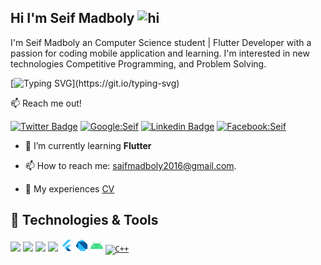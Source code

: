 ## Hi I'm Seif Madboly <img src="https://user-images.githubusercontent.com/1303154/88677602-1635ba80-d120-11ea-84d8-d263ba5fc3c0.gif" width="28px" height="28px" alt="hi">

I'm Seif Madboly an Computer Science student | Flutter Developer with a passion for coding mobile application and learning. I'm interested in new technologies Competitive Programming, and Problem Solving.

[![Typing SVG](https://readme-typing-svg.herokuapp.com?font=Architects+Daughter&color=E9CB45&size=30&lines=Software+Engineer;Flutter+Developer;Computer+Science;)](https://git.io/typing-svg)



:mailbox: Reach me out!

[![Twitter Badge](https://img.shields.io/badge/-@SeifMadboly-1ca0f1?style=flat&labelColor=1ca0f1&logo=twitter&logoColor=white&link=https://twitter.com/Ipenywis)](https://twitter.com/SeifMadboly?t=VcEyVD5Xh4VUzwaxeTv65w&s=09) [![Google:Seif](https://img.shields.io/badge/-SeifMadboly-red?style=flat-square&logo=google&logoColor=white&link=https://drive.google.com/file/d/1NLQ8YYtP5NVm3qsquyARL-uHLmV8ghFi/view?usp=sharing)](https://drive.google.com/file/d/1NLQ8YYtP5NVm3qsquyARL-uHLmV8ghFi/view?usp=sharing) [![Linkedin Badge](https://img.shields.io/badge/-SeifMadboly-0e76a8?style=flat&labelColor=0e76a8&logo=linkedin&logoColor=white)](https://www.linkedin.com/in/seif-madboly-21667a222/) [![Facebook:Seif](https://img.shields.io/badge/-SeifMadboly-blue?style=flat-square&logo=facebook&logoColor=white&link=https://www.facebook.com/Saif.madboly/)](https://www.facebook.com/Saif.madboly/)

- 🌱 I’m currently learning **Flutter**

- 📫 How to reach me: saifmadboly2016@gmail.com.

-  📄 My experiences [CV](https://drive.google.com/drive/folders/1pHLGEQ7fBuC5nwpl9sLtu_n-0v2uMUD1)
<!--

- 📄 Know about my experiences [CV](https://drive.google.com/file/d/17ZSfkaNXTKLnh06CbpiXusRktl2PZrs4/view?usp=sharing)
-->



## 🔧 Technologies & Tools


![](https://img.shields.io/badge/Editor-VS_Code-informational?style=flat&logo=visual-studio-code&logoColor=white&color=6aa6f8)
![](https://img.shields.io/badge/Code-Dart-green)
![](https://img.shields.io/badge/Code-C%2B%2B-yellowgreen)
![](https://img.shields.io/badge/Tools-Git-blue)
<code><img height="20" src="https://raw.githubusercontent.com/github/explore/80688e429a7d4ef2fca1e82350fe8e3517d3494d/topics/flutter/flutter.png"></code>
<code><img height="20" src="https://raw.githubusercontent.com/github/explore/80688e429a7d4ef2fca1e82350fe8e3517d3494d/topics/dart/dart.png"></code>
<code><img height="20" src="https://raw.githubusercontent.com/github/explore/80688e429a7d4ef2fca1e82350fe8e3517d3494d/topics/android/android.png"></code>
[<code ><img alt="C++" width="26px" src="https://raw.githubusercontent.com/SamirPaulb/assets/main/cpp.png" /></code>](#)





